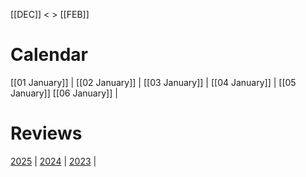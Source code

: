 
[[DEC]] < > [[FEB]]

# Calendar

[[01 January]] | [[02 January]] | [[03 January]] |  [[04 January]] | [[05 January]]
[[06 January]] |
# Reviews

[2025](2025-Jan.md) | [2024](2024-Jan.md) | [2023](2023-Jan.md) | 
